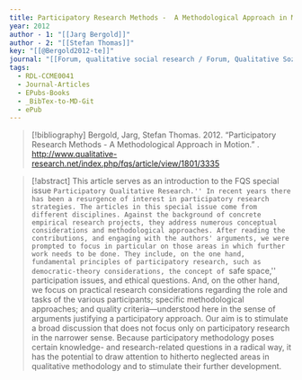 ```yaml
---
title: Participatory Research Methods -  A Methodological Approach in Motion
year: 2012
author - 1: "[[Jarg Bergold]]"
author - 2: "[[Stefan Thomas]]"
key: "[[@Bergold2012-te]]"
journal: "[[Forum, qualitative social research / Forum, Qualitative Sozialforschung]]"
tags:
  - RDL-CCME0041
  - Journal-Articles
  - EPubs-Books
  - _BibTex-to-MD-Git
  - ePub
---
```


> [!bibliography]
> Bergold, Jarg, Stefan Thomas. 2012. “Participatory Research Methods -  A Methodological Approach in Motion.” . http://www.qualitative-research.net/index.php/fqs/article/view/1801/3335

> [!abstract]
> This article serves as an introduction to the FQS special issue ``Participatory Qualitative Research.'' In recent years there has been a resurgence of interest in participatory research strategies. The articles in this special issue come from different disciplines. Against the background of concrete empirical research projects, they address numerous conceptual considerations and methodological approaches. After reading the contributions, and engaging with the authors' arguments, we were prompted to focus in particular on those areas in which further work needs to be done. They include, on the one hand, fundamental principles of participatory research, such as democratic-theory considerations, the concept of ``safe space,'' participation issues, and ethical questions. And, on the other hand, we focus on practical research considerations regarding the role and tasks of the various participants; specific methodological approaches; and quality criteria—understood here in the sense of arguments justifying a participatory approach. Our aim is to stimulate a broad discussion that does not focus only on participatory research in the narrower sense. Because participatory methodology poses certain knowledge- and research-related questions in a radical way, it has the potential to draw attention to hitherto neglected areas in qualitative methodology and to stimulate their further development.